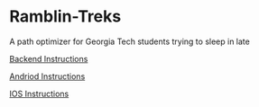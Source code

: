 # Ramblin-Treks
A path optimizer for Georgia Tech students trying to sleep in late


[Backend Instructions](backend/README.md)

[Andriod Instructions](android/README.md)

[IOS Instructions](IOS/README.md)
